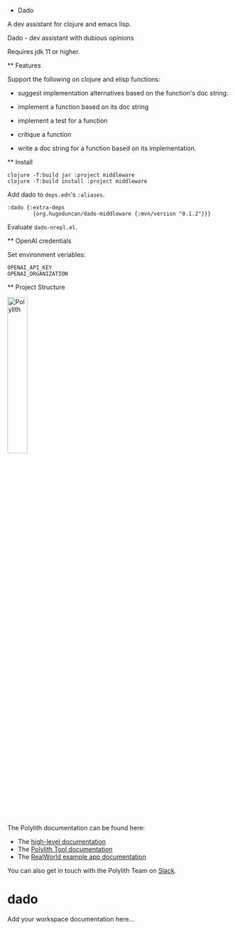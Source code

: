 * Dado

A dev assistant for clojure and emacs lisp.

Dado - dev assistant with dubious opinions

Requires jdk 11 or higher.

** Features

 Support the following on clojure and elisp functions:

- suggest implementation alternatives based on the function's doc
  string.

- implement a function based on its doc string

- implement a test for a function

- critique a function

- write a doc string for a function based on its implementation.

** Install


```
clojure -T:build jar :project middleware
clojure -T:build install :project middleware
```

Add dado to `deps.edn`'s `:aliases`.

```
:dado {:extra-deps
        {org.hugoduncan/dado-middleware {:mvn/version "0.1.2"}}}
```

Evaluate `dado-nrepl.el`.

** OpenAI credentials

Set environment veriables:

```
OPENAI_API_KEY
OPENAI_ORGANIZATION
```

** Project Structure

<img src="logo.png" width="30%" alt="Polylith" id="logo">

The Polylith documentation can be found here:

- The [high-level documentation](https://polylith.gitbook.io/polylith)
- The [Polylith Tool documentation](https://polylith.gitbook.io/polylith/poly)
- The [RealWorld example app
  documentation](https://github.com/furkan3ayraktar/clojure-polylith-realworld-example-app)

You can also get in touch with the Polylith Team on
[Slack](https://clojurians.slack.com/archives/C013B7MQHJQ).

<h1>dado</h1>

<p>Add your workspace documentation here...</p>
